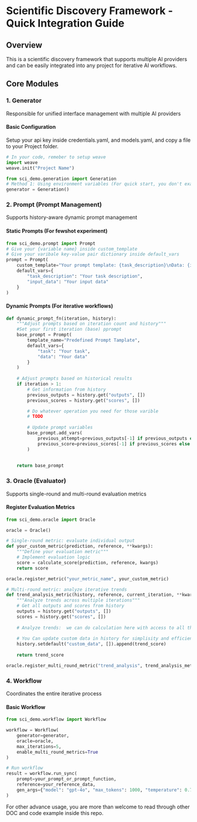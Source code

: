 # Scientific Discovery Framework - Quick Integration Guide

## Overview

This is a scientific discovery framework that supports multiple AI providers and can be easily integrated into any project for iterative AI workflows.

## Core Modules

### 1. Generator
Responsible for unified interface management with multiple AI providers

#### Basic Configuration
Setup your api key inside credentials.yaml, and models.yaml, and copy a file to your Project folder.

```python
# In your code, remeber to setup weave
import weave
weave.init("Project Name")
```

```python
from sci_demo.generation import Generation
# Method 1: Using environment variables (For quick start, you don't exactally need to set any parameters.)
generator = Generation()

```

### 2. Prompt (Prompt Management)
Supports history-aware dynamic prompt management

#### Static Prompts (For fewshot experiment)
```python
from sci_demo.prompt import Prompt
# Give your {variable name} inside custom_template
# Give your varibale key-value pair dictionary inside default_vars 
prompt = Prompt(
    custom_template="Your prompt template: {task_description}\nData: {input_data}",
    default_vars={
        "task_description": "Your task description",
        "input_data": "Your input data"
    }
)
```

#### Dynamic Prompts (For iterative workflows)
```python
def dynamic_prompt_fn(iteration, history):
    """Adjust prompts based on iteration count and history"""
    #Set your first iteration (base) pprompt
    base_prompt = Prompt(
        template_name="Predefined Prompt Tamplate",
        default_vars={
            "task": "Your task",
            "data": "Your data"
        }
    )
    
    # Adjust prompts based on historical results
    if iteration > 1:
        # Get information from history
        previous_outputs = history.get("outputs", [])
        previous_scores = history.get("scores", [])

        # Do whatever operation you need for those varible 
        # TODO
        
        # Update prompt variables
        base_prompt.add_vars(
            previous_attempt=previous_outputs[-1] if previous_outputs else "",
            previous_score=previous_scores[-1] if previous_scores else {}
        )
    
    
    return base_prompt
```

### 3. Oracle (Evaluator)
Supports single-round and multi-round evaluation metrics

#### Register Evaluation Metrics
```python
from sci_demo.oracle import Oracle

oracle = Oracle()

# Single-round metric: evaluate individual output
def your_custom_metric(prediction, reference, **kwargs):
    """Define your evaluation metric"""
    # Implement evaluation logic
    score = calculate_score(prediction, reference, kwargs)
    return score

oracle.register_metric("your_metric_name", your_custom_metric)

# Multi-round metric: analyze iterative trends
def trend_analysis_metric(history, reference, current_iteration, **kwargs):
    """Analyze trends across multiple iterations"""
    # Get all outputs and scores from history
    outputs = history.get("outputs", [])
    scores = history.get("scores", [])
    
    # Analyze trends:  we can do calculation here with access to all the past LLM output, inside history
    
    # You Can update custom data in history for simplisity and efficiency
    history.setdefault("custom_data", []).append(trend_score)
    
    return trend_score

oracle.register_multi_round_metric("trend_analysis", trend_analysis_metric)
```

### 4. Workflow
Coordinates the entire iterative process

#### Basic Workflow
```python
from sci_demo.workflow import Workflow

workflow = Workflow(
    generator=generator,
    oracle=oracle,
    max_iterations=5,
    enable_multi_round_metrics=True
)

# Run workflow
result = workflow.run_sync(
    prompt=your_prompt_or_prompt_function,
    reference=your_reference_data,
    gen_args={"model": "gpt-4o", "max_tokens": 1000, "temperature": 0.7}
)
```

For other advance usage, you are more than welcome to read through other DOC and code example inside this repo.